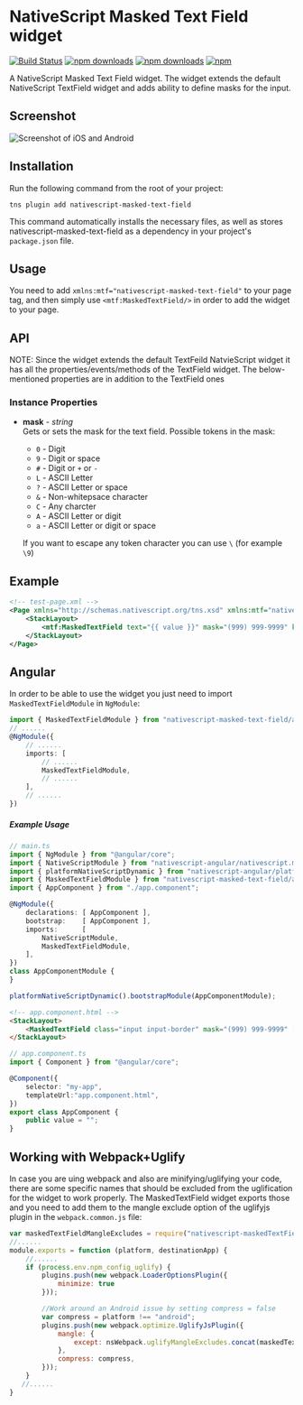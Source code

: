 # NativeScript Masked Text Field widget 
[![Build Status](https://travis-ci.org/PeterStaev/nativescript-masked-text-field.svg?branch=master)](https://travis-ci.org/PeterStaev/nativescript-masked-text-field)
[![npm downloads](https://img.shields.io/npm/dm/nativescript-masked-text-field.svg)](https://www.npmjs.com/package/nativescript-masked-text-field)
[![npm downloads](https://img.shields.io/npm/dt/nativescript-masked-text-field.svg)](https://www.npmjs.com/package/nativescript-masked-text-field)
[![npm](https://img.shields.io/npm/v/nativescript-masked-text-field.svg)](https://www.npmjs.com/package/nativescript-masked-text-field)

A NativeScript Masked Text Field widget. The widget extends the default NativeScript TextField widget
and adds ability to define masks for the input. 

## Screenshot
![Screenshot of iOS and Android](https://raw.githubusercontent.com/PeterStaev/nativescript-masked-text-field/master/docs/screenshot.jpg)

## Installation
Run the following command from the root of your project:

`tns plugin add nativescript-masked-text-field`

This command automatically installs the necessary files, as well as stores nativescript-masked-text-field as a dependency in your project's `package.json` file.

## Usage
You need to add `xmlns:mtf="nativescript-masked-text-field"` to your page tag, and then simply use `<mtf:MaskedTextField/>` in order to add the widget to your page.

## API
NOTE: Since the widget extends the default TextFeild NatvieScript widget it has all the properties/events/methods of the TextField widget. The below-mentioned properties are in addition to the TextField ones

### Instance Properties
* **mask** - *string*  
Gets or sets the mask for the text field. Possible tokens in the mask:
  * `0` - Digit
  * `9` - Digit or space
  * `#` - Digit or `+` or `-`
  * `L` - ASCII Letter
  * `?` - ASCII Letter or space
  * `&` - Non-whitepsace character
  * `C` - Any charcter
  * `A` - ASCII Letter or digit
  * `a` - ASCII Letter or digit or space
  
  If you want to escape any token character you can use `\` (for example `\9`)


## Example
```XML
<!-- test-page.xml -->
<Page xmlns="http://schemas.nativescript.org/tns.xsd" xmlns:mtf="nativescript-masked-text-field">
    <StackLayout>
        <mtf:MaskedTextField text="{{ value }}" mask="(999) 999-9999" keyboardType="phone"/>
    </StackLayout>
</Page>
```

## Angular
In order to be able to use the widget you just need to import `MaskedTextFieldModule` in `NgModule`:
```typescript
import { MaskedTextFieldModule } from "nativescript-masked-text-field/angular";
// ......
@NgModule({
    // ......
    imports: [
        // ......
        MaskedTextFieldModule,
        // ......
    ],
    // ......
})
```

##### Example Usage
```TypeScript
// main.ts
import { NgModule } from "@angular/core";
import { NativeScriptModule } from "nativescript-angular/nativescript.module";
import { platformNativeScriptDynamic } from "nativescript-angular/platform";
import { MaskedTextFieldModule } from "nativescript-masked-text-field/angular";
import { AppComponent } from "./app.component";

@NgModule({
    declarations: [ AppComponent ],
    bootstrap:    [ AppComponent ],
    imports:      [
        NativeScriptModule,
        MaskedTextFieldModule,
    ],
})
class AppComponentModule {
}

platformNativeScriptDynamic().bootstrapModule(AppComponentModule);
```

```HTML
<!-- app.component.html -->
<StackLayout>
    <MaskedTextField class="input input-border" mask="(999) 999-9999" [(ngModel)]="value" keyboardType="phone"></MaskedTextField>
</StackLayout>
```

```TypeScript
// app.component.ts
import { Component } from "@angular/core";

@Component({
    selector: "my-app",
    templateUrl:"app.component.html",
})
export class AppComponent {
    public value = "";
}
```

## Working with Webpack+Uglify
In case you are uing webpack and also are minifying/uglifying your code, there are some specific names that should be excluded from the uglification for the widget to work properly. The MaskedTextField widget exports those and you need to add them to the mangle exclude option of the uglifyjs plugin in the `webpack.common.js` file:
```js
var maskedTextFieldMangleExcludes = require("nativescript-maskedTextField/uglify-mangle-excludes").default;
//......
module.exports = function (platform, destinationApp) {
    //......
    if (process.env.npm_config_uglify) {
        plugins.push(new webpack.LoaderOptionsPlugin({
            minimize: true
        }));

        //Work around an Android issue by setting compress = false
        var compress = platform !== "android";
        plugins.push(new webpack.optimize.UglifyJsPlugin({
            mangle: {
                except: nsWebpack.uglifyMangleExcludes.concat(maskedTextFieldMangleExcludes),
            },
            compress: compress,
        }));
    }
   //......
}
```
